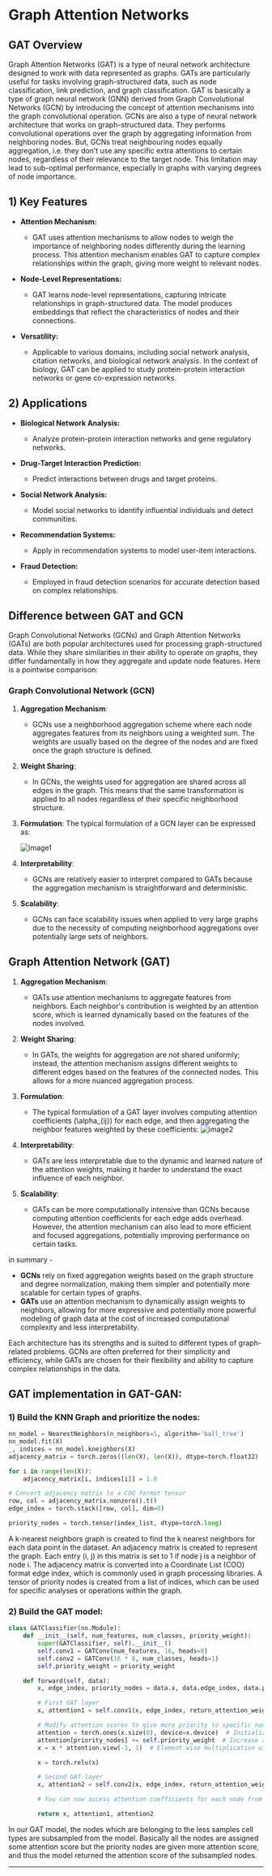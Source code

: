 # Graph Attention Networks

## GAT Overview

Graph Attention Networks (GAT) is a type of neural network architecture designed to work with data represented as graphs. GATs are particularly useful for tasks involving graph-structured data, such as node classification, link prediction, and graph classification. GAT is basically a type of graph neural network (GNN) derived from Graph Convolutional Networks (GCN) by introducing the concept of attention mechanisms into the graph convolutional operation. GCNs are also a type of neural network architecture that works on graph-structured data. They performs convolutional operations over the graph by aggregating information from neighboring nodes. But, GCNs treat neighbouring nodes equally aggregation, i.e. they don’t use any specific extra attentions to certain nodes, regardless of their relevance to the target node. This limitation may lead to sub-optimal performance, especially in graphs with varying degrees of node importance. 

## 1) Key Features

- **Attention Mechanism:**
   - GAT uses attention mechanisms to allow nodes to weigh the importance of neighboring nodes differently during the learning process.
This attention mechanism enables GAT to capture complex relationships within the graph, giving more weight to relevant nodes.

- **Node-Level Representations:**
   - GAT learns node-level representations, capturing intricate relationships in graph-structured data.
The model produces embeddings that reflect the characteristics of nodes and their connections.

- **Versatility:**
   - Applicable to various domains, including social network analysis, citation networks, and biological network analysis.
In the context of biology, GAT can be applied to study protein-protein interaction networks or gene co-expression networks.

## 2) Applications

- **Biological Network Analysis:**
  - Analyze protein-protein interaction networks and gene regulatory networks.

- **Drug-Target Interaction Prediction:**
  - Predict interactions between drugs and target proteins.

- **Social Network Analysis:**
  - Model social networks to identify influential individuals and detect communities.

- **Recommendation Systems:**
  - Apply in recommendation systems to model user-item interactions.

- **Fraud Detection:**
  - Employed in fraud detection scenarios for accurate detection based on complex relationships.
 
## Difference between GAT and GCN
Graph Convolutional Networks (GCNs) and Graph Attention Networks (GATs) are both popular architectures used for processing graph-structured data. While they share similarities in their ability to operate on graphs, they differ fundamentally in how they aggregate and update node features. Here is a pointwise comparison:

### Graph Convolutional Network (GCN)
1. **Aggregation Mechanism**:
   - GCNs use a neighborhood aggregation scheme where each node aggregates features from its neighbors using a weighted sum. The weights are usually based on the degree of the nodes and are fixed once the graph structure is defined.
   
2. **Weight Sharing**:
   - In GCNs, the weights used for aggregation are shared across all edges in the graph. This means that the same transformation is applied to all nodes regardless of their specific neighborhood structure.
   
3. **Formulation**:
   The typical formulation of a GCN layer can be expressed as:

    ![image1](assets/images/GCN_Eq.png)
   
4. **Interpretability**:
   - GCNs are relatively easier to interpret compared to GATs because the aggregation mechanism is straightforward and deterministic.

5. **Scalability**:
   - GCNs can face scalability issues when applied to very large graphs due to the necessity of computing neighborhood aggregations over potentially large sets of neighbors.

## Graph Attention Network (GAT)
1. **Aggregation Mechanism**:
   - GATs use attention mechanisms to aggregate features from neighbors. Each neighbor's contribution is weighted by an attention score, which is learned dynamically based on the features of the nodes involved.
   
2. **Weight Sharing**:
   - In GATs, the weights for aggregation are not shared uniformly; instead, the attention mechanism assigns different weights to different edges based on the features of the connected nodes. This allows for a more nuanced aggregation process.
   
3. **Formulation**:
   - The typical formulation of a GAT layer involves computing attention coefficients \(\alpha_{ij}\) for each edge, and then aggregating the neighbor features weighted by these coefficients:
     ![image2](assets/images/GAT_eq.png)
   
4. **Interpretability**:
   - GATs are less interpretable due to the dynamic and learned nature of the attention weights, making it harder to understand the exact influence of each neighbor.
   
5. **Scalability**:
   - GATs can be more computationally intensive than GCNs because computing attention coefficients for each edge adds overhead. However, the attention mechanism can also lead to more efficient and focused aggregations, potentially improving performance on certain tasks.

in summary - 
- **GCNs** rely on fixed aggregation weights based on the graph structure and degree normalization, making them simpler and potentially more scalable for certain types of graphs.
- **GATs** use an attention mechanism to dynamically assign weights to neighbors, allowing for more expressive and potentially more powerful modeling of graph data at the cost of increased computational complexity and less interpretability.

Each architecture has its strengths and is suited to different types of graph-related problems. GCNs are often preferred for their simplicity and efficiency, while GATs are chosen for their flexibility and ability to capture complex relationships in the data.

## GAT implementation in GAT-GAN:
### 1) Build the KNN Graph and prioritize the nodes:
``` python
nn_model = NearestNeighbors(n_neighbors=5, algorithm='ball_tree')
nn_model.fit(X)
_, indices = nn_model.kneighbors(X)
adjacency_matrix = torch.zeros((len(X), len(X)), dtype=torch.float32)

for i in range(len(X)):
    adjacency_matrix[i, indices[i]] = 1.0

# Convert adjacency matrix to a COO format tensor
row, col = adjacency_matrix.nonzero().t()
edge_index = torch.stack([row, col], dim=0)

priority_nodes = torch.tensor(index_list, dtype=torch.long)
```
A k-nearest neighbors graph is created to find the k nearest neighbors for each data point in the dataset. An adjacency matrix is created to represent the graph. Each entry (i, j) in this matrix is set to 1 if node j is a neighbor of node i. The adjacency matrix is converted into a Coordinate List (COO) format edge index, which is commonly used in graph processing libraries. A tensor of priority nodes is created from a list of indices, which can be used for specific analyses or operations within the graph.

### 2) Build the GAT model:
``` python
class GATClassifier(nn.Module):
    def __init__(self, num_features, num_classes, priority_weight):
        super(GATClassifier, self).__init__()
        self.conv1 = GATConv(num_features, 16, heads=8)
        self.conv2 = GATConv(16 * 8, num_classes, heads=1)
        self.priority_weight = priority_weight

    def forward(self, data):
        x, edge_index, priority_nodes = data.x, data.edge_index, data.priority_nodes

        # First GAT layer
        x, attention1 = self.conv1(x, edge_index, return_attention_weights=True)

        # Modify attention scores to give more priority to specific nodes
        attention = torch.ones(x.size(0), device=x.device)  # Initialize with ones
        attention[priority_nodes] += self.priority_weight  # Increase attention to priority nodes
        x = x * attention.view(-1, 1)  # Element-wise multiplication with attention scores

        x = torch.relu(x)

        # Second GAT layer
        x, attention2 = self.conv2(x, edge_index, return_attention_weights=True)

        # You can now access attention coefficients for each node from attention1 and attention2

        return x, attention1, attention2
```
In our GAT model, the nodes which are belonging to the less samples cell types are subsampled from the model. Basically all the nodes are assigned some attention score but the priority nodes are given more attention score, and thus the model returned the attention score of the subsampled nodes.

---
